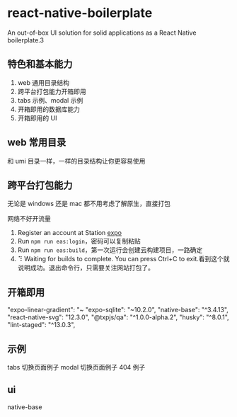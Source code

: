 # react-native-boilerplate

An out-of-box UI solution for solid applications as a React Native boilerplate.3

## 特色和基本能力

1. web 通用目录结构
2. 跨平台打包能力开箱即用
3. tabs 示例、modal 示例
4. 开箱即用的数据库能力
5. 开箱即用的 UI

## web 常用目录

和 umi 目录一样，一样的目录结构让你更容易使用

## 跨平台打包能力

无论是 windows 还是 mac 都不用考虑了解原生，直接打包

网络不好开流量

1. Register an account at Station [expo](https://expo.dev/)
2. Run `npm run eas:login`，密码可以复制粘贴
3. Run `npm run eas:build`，第一次运行会创建云构建项目，一路确定
4. ⠹ Waiting for builds to complete. You can press Ctrl+C to exit.看到这个就说明成功。退出命令行，只需要关注网站打包了。

## 开箱即用

"expo-linear-gradient": "~
"expo-sqlite": "~10.2.0",
"native-base": "^3.4.13",
"react-native-svg": "12.3.0",
"@txpjs/qa": "^1.0.0-alpha.2",
"husky": "^8.0.1",
"lint-staged": "^13.0.3",

## 示例

tabs 切换页面例子
modal 切换页面例子
404 例子

## ui

native-base
